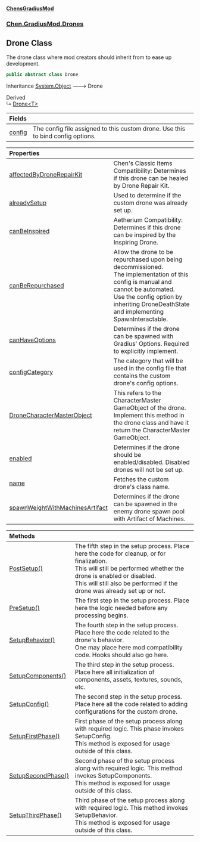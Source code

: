 #### [ChensGradiusMod](index 'index')
### [Chen.GradiusMod.Drones](Y_iPobZkdIiJ9feSuBjDaQ 'Chen.GradiusMod.Drones')
## Drone Class
The drone class where mod creators should inherit from to ease up development.  
```csharp
public abstract class Drone
```

Inheritance [System.Object](https://docs.microsoft.com/en-us/dotnet/api/System.Object 'System.Object') &#129106; Drone  

Derived  
&#8627; [Drone&lt;T&gt;](UWAul_yMUbN+3325jv26NQ 'Chen.GradiusMod.Drones.Drone&lt;T&gt;')  

| Fields | |
| :--- | :--- |
| [config](4Wedup2526hIGF2cJs8kUA 'Chen.GradiusMod.Drones.Drone.config') | The config file assigned to this custom drone. Use this to bind config options.<br/> |

| Properties | |
| :--- | :--- |
| [affectedByDroneRepairKit](LtK+HDvGfEOAosyKriPOxA 'Chen.GradiusMod.Drones.Drone.affectedByDroneRepairKit') | Chen's Classic Items Compatibility: Determines if this drone can be healed by Drone Repair Kit.<br/> |
| [alreadySetup](N9oYEvtp1qDnSIojdZai9Q 'Chen.GradiusMod.Drones.Drone.alreadySetup') | Used to determine if the custom drone was already set up.<br/> |
| [canBeInspired](LxERhX2G1JKf7yIDtI0HSg 'Chen.GradiusMod.Drones.Drone.canBeInspired') | Aetherium Compatibility: Determines if this drone can be inspired by the Inspiring Drone.<br/> |
| [canBeRepurchased](f2oRMOxLiXgv5ah965pGcg 'Chen.GradiusMod.Drones.Drone.canBeRepurchased') | Allow the drone to be repurchased upon being decommissioned.<br/>The implementation of this config is manual and cannot be automated.<br/>Use the config option by inheriting DroneDeathState and implementing SpawnInteractable.<br/> |
| [canHaveOptions](XkBw6JYh+1Iu4w4pFJ9EXg 'Chen.GradiusMod.Drones.Drone.canHaveOptions') | Determines if the drone can be spawned with Gradius' Options. Required to explicitly implement.<br/> |
| [configCategory](oCCPZRl2yRxO1ooRx17R8g 'Chen.GradiusMod.Drones.Drone.configCategory') | The category that will be used in the config file that contains the custom drone's config options.<br/> |
| [DroneCharacterMasterObject](A1tlRZLu0v_MEW2ubLUQRQ 'Chen.GradiusMod.Drones.Drone.DroneCharacterMasterObject') | This refers to the CharacterMaster GameObject of the drone.<br/>Implement this method in the drone class and have it return the CharacterMaster GameObject.<br/> |
| [enabled](xPmiKVc3dVangaNc4oESVw 'Chen.GradiusMod.Drones.Drone.enabled') | Determines if the drone should be enabled/disabled. Disabled drones will not be set up.<br/> |
| [name](g7Gy6uLkkvXY1NMU+razzw 'Chen.GradiusMod.Drones.Drone.name') | Fetches the custom drone's class name.<br/> |
| [spawnWeightWithMachinesArtifact](vLBa8EK1Y++L9uxr5rvwjw 'Chen.GradiusMod.Drones.Drone.spawnWeightWithMachinesArtifact') | Determines if the drone can be spawned in the enemy drone spawn pool with Artifact of Machines.<br/> |

| Methods | |
| :--- | :--- |
| [PostSetup()](KUFSuWDwAMIaslnupDsZ6A 'Chen.GradiusMod.Drones.Drone.PostSetup()') | The fifth step in the setup process. Place here the code for cleanup, or for finalization.<br/>This will still be performed whether the drone is enabled or disabled.<br/>This will still also be performed if the drone was already set up or not.<br/> |
| [PreSetup()](3zKKz0n2lFUXR+_amkFWnQ 'Chen.GradiusMod.Drones.Drone.PreSetup()') | The first step in the setup process. Place here the logic needed before any processing begins.<br/> |
| [SetupBehavior()](V5iY9ZIU3NkhftRxvU7CZw 'Chen.GradiusMod.Drones.Drone.SetupBehavior()') | The fourth step in the setup process. Place here the code related to the drone's behavior.<br/>One may place here mod compatibility code. Hooks should also go here.<br/> |
| [SetupComponents()](yhN8rCGbqdXblfim0mCg1w 'Chen.GradiusMod.Drones.Drone.SetupComponents()') | The third step in the setup process. Place here all initialization of components, assets, textures, sounds, etc.<br/> |
| [SetupConfig()](7ib30zyZZcXZBiDl7uyslg 'Chen.GradiusMod.Drones.Drone.SetupConfig()') | The second step in the setup process. Place here all the code related to adding configurations for the custom drone.<br/> |
| [SetupFirstPhase()](YiZhTbgkH2NOfoJMti_spg 'Chen.GradiusMod.Drones.Drone.SetupFirstPhase()') | First phase of the setup process along with required logic. This phase invokes SetupConfig.<br/>This method is exposed for usage outside of this class.<br/> |
| [SetupSecondPhase()](aUDSadqxuQxXUVi+QYZnZg 'Chen.GradiusMod.Drones.Drone.SetupSecondPhase()') | Second phase of the setup process along with required logic. This method invokes SetupComponents.<br/>This method is exposed for usage outside of this class.<br/> |
| [SetupThirdPhase()](I_gdruxMKT+FtcN6OrqEGQ 'Chen.GradiusMod.Drones.Drone.SetupThirdPhase()') | Third phase of the setup process along with required logic. This method invokes SetupBehavior.<br/>This method is exposed for usage outside of this class.<br/> |
